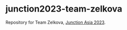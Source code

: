 # junction2023-team-zelkova

Repository for Team Zelkova, [Junction Asia 2023](https://asia.hackjunction.com/home/).